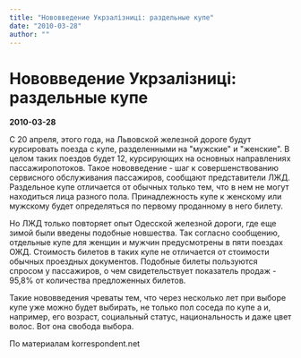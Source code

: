 ```yaml
---
title: "Нововведение Укрзалізниці: раздельные купе"
date: "2010-03-28"
author: ""
---
```


# Нововведение Укрзалізниці: раздельные купе

**2010-03-28** 

С 20 апреля, этого года, на Львовской железной дороге будут курсировать поезда с купе, разделенными на "мужские" и "женские". В целом таких поездов будет 12, курсирующих на основных направлениях пассажиропотоков. Такое нововведение - шаг к совершенствованию сервисного обслуживания пассажиров, сообщают представители ЛЖД. Раздельное купе отличается от обычных только тем, что в нем не могут находиться лица разного пола. Принадлежность купе к женскому или мужскому будет определяться по первому проданному в него билету.

Но ЛЖД только повторяет опыт Одесской железной дороги, где еще зимой были введены подобные новшества. Так согласно сообщению, отдельные купе для женщин и мужчин предусмотрены в пяти поездах ОЖД. Стоимость билетов в таких купе не отличается от стоимости обычных проездных документов. Подобные билеты пользуются спросом у пассажиров, о чем свидетельствует показатель продаж - 95,8% от количества предложенных билетов.

Такие нововведения чреваты тем, что через несколько лет при выборе купе уже можно будет выбирать, не только пол соседа по купе а и, например, его возраст, социальный статус, национальность и даже цвет волос. Вот она свобода выбора.

По материалам korrespondent.net